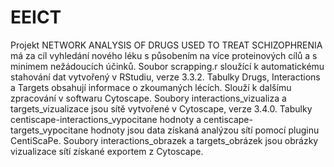 # EEICT
Projekt NETWORK ANALYSIS OF DRUGS USED TO TREAT SCHIZOPHRENIA má za cíl vyhledání nového léku s působením na více proteinových cílů a s minimem nežádoucích účinků. 
Soubor scrapping.r sloužící k automatickému stahování dat vytvořený v RStudiu, verze 3.3.2.
Tabulky Drugs, Interactions a Targets obsahují informace o zkoumaných lécích. Slouží k dalšímu zpracování v softwaru Cytoscape. 
Soubory interactions_vizualiza a targets_vizualizace jsou sítě vytvořené v Cytoscape, verze 3.4.0.
Tabulky centiscape-interactions_vypocitane hodnoty a centiscape-targets_vypocitane hodnoty jsou data získaná analýzou sítí pomocí pluginu CentiScaPe.
Soubory interactions_obrazek a targets_obrázek jsou obrázky vizualizace sítí získané exportem z Cytoscape.
